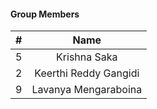 #### Group Members

| #        | Name                 |
|:--------:|:--------------------:|
|   5      |    Krishna Saka      |
|   2      |   Keerthi Reddy Gangidi         |
|   9      |    Lavanya Mengaraboina       |
